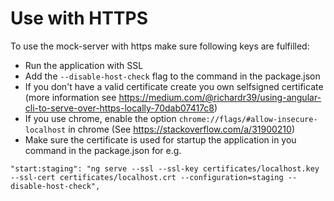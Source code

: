 # Use with HTTPS

To use the mock-server with https make sure following keys are fulfilled:

- Run the application with SSL
- Add the `--disable-host-check` flag to the command in the package.json
- If you don't have a valid certificate create you own selfsigned certificate (more information see https://medium.com/@richardr39/using-angular-cli-to-serve-over-https-locally-70dab07417c8)
- If you use chrome, enable the option `chrome://flags/#allow-insecure-localhost` in chrome (See https://stackoverflow.com/a/31900210)
- Make sure the certificate is used for startup the application in you command in the package.json for e.g.

```
"start:staging": "ng serve --ssl --ssl-key certificates/localhost.key --ssl-cert certificates/localhost.crt --configuration=staging --disable-host-check",
```
